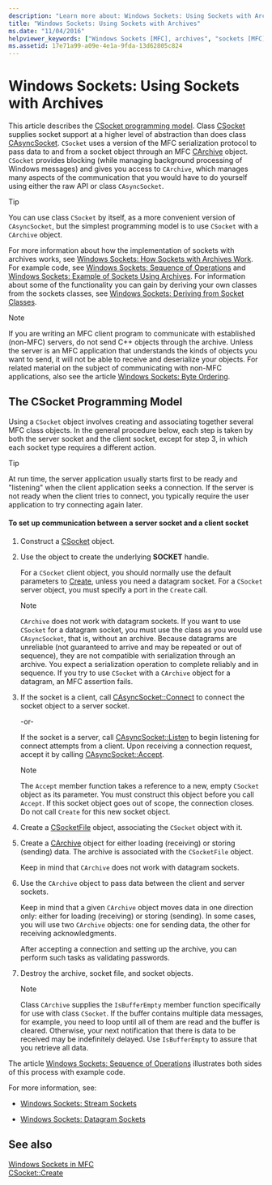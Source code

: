 ```yaml
---
description: "Learn more about: Windows Sockets: Using Sockets with Archives"
title: "Windows Sockets: Using Sockets with Archives"
ms.date: "11/04/2016"
helpviewer_keywords: ["Windows Sockets [MFC], archives", "sockets [MFC], with archives", "archives [MFC], and Windows Sockets", "CSocket class [MFC], programming model"]
ms.assetid: 17e71a99-a09e-4e1a-9fda-13d62805c824
---
```

# Windows Sockets: Using Sockets with Archives

This article describes the [CSocket programming model](#_core_the_csocket_programming_model). Class [CSocket](../mfc/reference/csocket-class.md) supplies socket support at a higher level of abstraction than does class [CAsyncSocket](../mfc/reference/casyncsocket-class.md). `CSocket` uses a version of the MFC serialization protocol to pass data to and from a socket object through an MFC [CArchive](../mfc/reference/carchive-class.md) object. `CSocket` provides blocking (while managing background processing of Windows messages) and gives you access to `CArchive`, which manages many aspects of the communication that you would have to do yourself using either the raw API or class `CAsyncSocket`.

> [!TIP]
> You can use class `CSocket` by itself, as a more convenient version of `CAsyncSocket`, but the simplest programming model is to use `CSocket` with a `CArchive` object.

For more information about how the implementation of sockets with archives works, see [Windows Sockets: How Sockets with Archives Work](../mfc/windows-sockets-how-sockets-with-archives-work.md). For example code, see [Windows Sockets: Sequence of Operations](../mfc/windows-sockets-sequence-of-operations.md) and [Windows Sockets: Example of Sockets Using Archives](../mfc/windows-sockets-example-of-sockets-using-archives.md). For information about some of the functionality you can gain by deriving your own classes from the sockets classes, see [Windows Sockets: Deriving from Socket Classes](../mfc/windows-sockets-deriving-from-socket-classes.md).

> [!NOTE]
> If you are writing an MFC client program to communicate with established (non-MFC) servers, do not send C++ objects through the archive. Unless the server is an MFC application that understands the kinds of objects you want to send, it will not be able to receive and deserialize your objects. For related material on the subject of communicating with non-MFC applications, also see the article [Windows Sockets: Byte Ordering](../mfc/windows-sockets-byte-ordering.md).

## <a name="_core_the_csocket_programming_model"></a> The CSocket Programming Model

Using a `CSocket` object involves creating and associating together several MFC class objects. In the general procedure below, each step is taken by both the server socket and the client socket, except for step 3, in which each socket type requires a different action.

> [!TIP]
> At run time, the server application usually starts first to be ready and "listening" when the client application seeks a connection. If the server is not ready when the client tries to connect, you typically require the user application to try connecting again later.

#### To set up communication between a server socket and a client socket

1. Construct a [CSocket](../mfc/reference/csocket-class.md) object.

1. Use the object to create the underlying **SOCKET** handle.

   For a `CSocket` client object, you should normally use the default parameters to [Create](../mfc/reference/casyncsocket-class.md#create), unless you need a datagram socket. For a `CSocket` server object, you must specify a port in the `Create` call.

    > [!NOTE]
    >  `CArchive` does not work with datagram sockets. If you want to use `CSocket` for a datagram socket, you must use the class as you would use `CAsyncSocket`, that is, without an archive. Because datagrams are unreliable (not guaranteed to arrive and may be repeated or out of sequence), they are not compatible with serialization through an archive. You expect a serialization operation to complete reliably and in sequence. If you try to use `CSocket` with a `CArchive` object for a datagram, an MFC assertion fails.

1. If the socket is a client, call [CAsyncSocket::Connect](../mfc/reference/casyncsocket-class.md#connect) to connect the socket object to a server socket.

     -or-

   If the socket is a server, call [CAsyncSocket::Listen](../mfc/reference/casyncsocket-class.md#listen) to begin listening for connect attempts from a client. Upon receiving a connection request, accept it by calling [CAsyncSocket::Accept](../mfc/reference/casyncsocket-class.md#accept).

    > [!NOTE]
    >  The `Accept` member function takes a reference to a new, empty `CSocket` object as its parameter. You must construct this object before you call `Accept`. If this socket object goes out of scope, the connection closes. Do not call `Create` for this new socket object.

1. Create a [CSocketFile](../mfc/reference/csocketfile-class.md) object, associating the `CSocket` object with it.

1. Create a [CArchive](../mfc/reference/carchive-class.md) object for either loading (receiving) or storing (sending) data. The archive is associated with the `CSocketFile` object.

   Keep in mind that `CArchive` does not work with datagram sockets.

1. Use the `CArchive` object to pass data between the client and server sockets.

   Keep in mind that a given `CArchive` object moves data in one direction only: either for loading (receiving) or storing (sending). In some cases, you will use two `CArchive` objects: one for sending data, the other for receiving acknowledgments.

   After accepting a connection and setting up the archive, you can perform such tasks as validating passwords.

1. Destroy the archive, socket file, and socket objects.

    > [!NOTE]
    >  Class `CArchive` supplies the `IsBufferEmpty` member function specifically for use with class `CSocket`. If the buffer contains multiple data messages, for example, you need to loop until all of them are read and the buffer is cleared. Otherwise, your next notification that there is data to be received may be indefinitely delayed. Use `IsBufferEmpty` to assure that you retrieve all data.

The article [Windows Sockets: Sequence of Operations](../mfc/windows-sockets-sequence-of-operations.md) illustrates both sides of this process with example code.

For more information, see:

- [Windows Sockets: Stream Sockets](../mfc/windows-sockets-stream-sockets.md)

- [Windows Sockets: Datagram Sockets](../mfc/windows-sockets-datagram-sockets.md)

## See also

[Windows Sockets in MFC](../mfc/windows-sockets-in-mfc.md)<br/>
[CSocket::Create](../mfc/reference/csocket-class.md#create)
